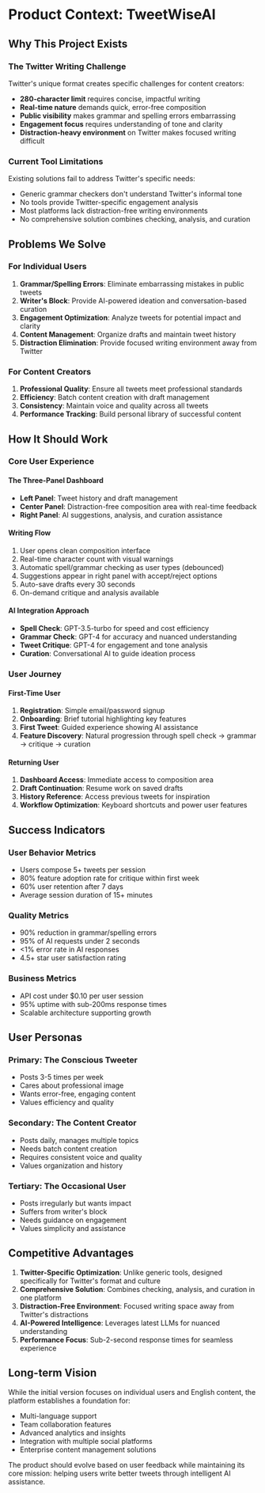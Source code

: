 # Product Context: TweetWiseAI

## Why This Project Exists

### The Twitter Writing Challenge

Twitter's unique format creates specific challenges for content creators:
- **280-character limit** requires concise, impactful writing
- **Real-time nature** demands quick, error-free composition
- **Public visibility** makes grammar and spelling errors embarrassing
- **Engagement focus** requires understanding of tone and clarity
- **Distraction-heavy environment** on Twitter makes focused writing difficult

### Current Tool Limitations

Existing solutions fail to address Twitter's specific needs:
- Generic grammar checkers don't understand Twitter's informal tone
- No tools provide Twitter-specific engagement analysis
- Most platforms lack distraction-free writing environments
- No comprehensive solution combines checking, analysis, and curation

## Problems We Solve

### For Individual Users
1. **Grammar/Spelling Errors**: Eliminate embarrassing mistakes in public tweets
2. **Writer's Block**: Provide AI-powered ideation and conversation-based curation
3. **Engagement Optimization**: Analyze tweets for potential impact and clarity
4. **Content Management**: Organize drafts and maintain tweet history
5. **Distraction Elimination**: Provide focused writing environment away from Twitter

### For Content Creators
1. **Professional Quality**: Ensure all tweets meet professional standards
2. **Efficiency**: Batch content creation with draft management
3. **Consistency**: Maintain voice and quality across all tweets
4. **Performance Tracking**: Build personal library of successful content

## How It Should Work

### Core User Experience

#### The Three-Panel Dashboard
- **Left Panel**: Tweet history and draft management
- **Center Panel**: Distraction-free composition area with real-time feedback
- **Right Panel**: AI suggestions, analysis, and curation assistance

#### Writing Flow
1. User opens clean composition interface
2. Real-time character count with visual warnings
3. Automatic spell/grammar checking as user types (debounced)
4. Suggestions appear in right panel with accept/reject options
5. Auto-save drafts every 30 seconds
6. On-demand critique and analysis available

#### AI Integration Approach
- **Spell Check**: GPT-3.5-turbo for speed and cost efficiency
- **Grammar Check**: GPT-4 for accuracy and nuanced understanding
- **Tweet Critique**: GPT-4 for engagement and tone analysis
- **Curation**: Conversational AI to guide ideation process

### User Journey

#### First-Time User
1. **Registration**: Simple email/password signup
2. **Onboarding**: Brief tutorial highlighting key features
3. **First Tweet**: Guided experience showing AI assistance
4. **Feature Discovery**: Natural progression through spell check → grammar → critique → curation

#### Returning User
1. **Dashboard Access**: Immediate access to composition area
2. **Draft Continuation**: Resume work on saved drafts
3. **History Reference**: Access previous tweets for inspiration
4. **Workflow Optimization**: Keyboard shortcuts and power user features

## Success Indicators

### User Behavior Metrics
- Users compose 5+ tweets per session
- 80% feature adoption rate for critique within first week
- 60% user retention after 7 days
- Average session duration of 15+ minutes

### Quality Metrics
- 90% reduction in grammar/spelling errors
- 95% of AI requests under 2 seconds
- <1% error rate in AI responses
- 4.5+ star user satisfaction rating

### Business Metrics
- API cost under $0.10 per user session
- 95% uptime with sub-200ms response times
- Scalable architecture supporting growth

## User Personas

### Primary: The Conscious Tweeter
- Posts 3-5 times per week
- Cares about professional image
- Wants error-free, engaging content
- Values efficiency and quality

### Secondary: The Content Creator
- Posts daily, manages multiple topics
- Needs batch content creation
- Requires consistent voice and quality
- Values organization and history

### Tertiary: The Occasional User
- Posts irregularly but wants impact
- Suffers from writer's block
- Needs guidance on engagement
- Values simplicity and assistance

## Competitive Advantages

1. **Twitter-Specific Optimization**: Unlike generic tools, designed specifically for Twitter's format and culture
2. **Comprehensive Solution**: Combines checking, analysis, and curation in one platform
3. **Distraction-Free Environment**: Focused writing space away from Twitter's distractions
4. **AI-Powered Intelligence**: Leverages latest LLMs for nuanced understanding
5. **Performance Focus**: Sub-2-second response times for seamless experience

## Long-term Vision

While the initial version focuses on individual users and English content, the platform establishes a foundation for:
- Multi-language support
- Team collaboration features
- Advanced analytics and insights
- Integration with multiple social platforms
- Enterprise content management solutions

The product should evolve based on user feedback while maintaining its core mission: helping users write better tweets through intelligent AI assistance. 
